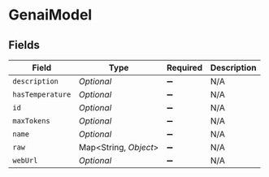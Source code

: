 # GenaiModel


## Fields

| Field                 | Type                  | Required              | Description           |
| --------------------- | --------------------- | --------------------- | --------------------- |
| `description`         | *Optional<String>*    | :heavy_minus_sign:    | N/A                   |
| `hasTemperature`      | *Optional<Boolean>*   | :heavy_minus_sign:    | N/A                   |
| `id`                  | *Optional<String>*    | :heavy_minus_sign:    | N/A                   |
| `maxTokens`           | *Optional<Double>*    | :heavy_minus_sign:    | N/A                   |
| `name`                | *Optional<String>*    | :heavy_minus_sign:    | N/A                   |
| `raw`                 | Map<String, *Object*> | :heavy_minus_sign:    | N/A                   |
| `webUrl`              | *Optional<String>*    | :heavy_minus_sign:    | N/A                   |